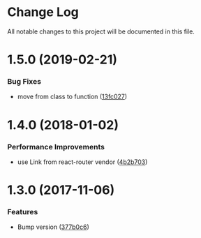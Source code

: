 # Change Log

All notable changes to this project will be documented in this file.

<a name="1.5.0"></a>
# 1.5.0 (2019-02-21)


### Bug Fixes

* move from class to function ([13fc027](https://github.com/SUI-Components/schibsted-spain-components/commit/13fc027))



<a name="1.4.0"></a>
# 1.4.0 (2018-01-02)


### Performance Improvements

* use Link from react-router vendor ([4b2b703](https://github.com/SUI-Components/schibsted-spain-components/commit/4b2b703))



<a name="1.3.0"></a>
# 1.3.0 (2017-11-06)


### Features

* Bump version ([377b0c6](https://github.com/SUI-Components/schibsted-spain-components/commit/377b0c6))



